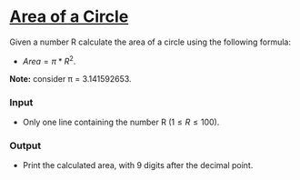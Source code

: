 # [Area of a Circle](https://codeforces.com/group/MWSDmqGsZm/contest/219158/problem/E)

Given a number R calculate the area of a circle using the following formula:

- $Area = π * R^2$.

**Note:** consider π = 3.141592653.

### Input

- Only one line containing the number R ($1 ≤ R ≤ 100$).

### Output

- Print the calculated area, with 9 digits after the decimal point.
